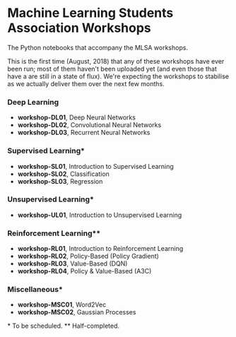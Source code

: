# Machine Learning Students Association Workshops

The Python notebooks that accompany the MLSA workshops.

This is the first time (August, 2018) that any of these workshops have ever been run; most of them haven't been uploaded yet (and even those that have a are still in a state of flux). We're expecting the workshops to stabilise as we actually deliver them over the next few months.

### Deep Learning
* **workshop-DL01**, Deep Neural Networks
* **workshop-DL02**, Convolutional Neural Networks
* **workshop-DL03**, Recurrent Neural Networks

### Supervised Learning\*
* **workshop-SL01**, Introduction to Supervised Learning
* **workshop-SL02**, Classification
* **workshop-SL03**, Regression

### Unsupervised Learning\*
* **workshop-UL01**, Introduction to Unsupervised Learning

### Reinforcement Learning\*\*
* **workshop-RL01**, Introduction to Reinforcement Learning
* **workshop-RL02**, Policy-Based (Policy Gradient)
* **workshop-RL03**, Value-Based (DQN)
* **workshop-RL04**, Policy & Value-Based (A3C)

### Miscellaneous\*
* **workshop-MSC01**, Word2Vec
* **workshop-MSC02**, Gaussian Processes

\* To be scheduled.
\*\* Half-completed.
